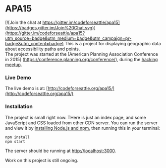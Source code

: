 # APA15

[![Join the chat at https://gitter.im/codeforseattle/apa15](https://badges.gitter.im/Join%20Chat.svg)](https://gitter.im/codeforseattle/apa15?utm_source=badge&utm_medium=badge&utm_campaign=pr-badge&utm_content=badge)
This is a project for displaying geographic data about accessibility paths and points.  
The project was started at the [American Planning Association Conference in 2015]
(https://conference.planning.org/conference/), 
during the [hacking meetup](http://www.meetup.com/Code-for-Seattle/events/221372032/).

### Live Demo
The live demo is at:
[http://codeforseattle.org/apa15/](http://codeforseattle.org/apa15/)

### Installation
The project is small right now.  THere is just an index page, and some JavaScript and CSS 
loaded from other CDN server.  You can run the server and view it by 
[installing Node.js and npm](https://docs.npmjs.com/getting-started/installing-node),
then running this in your terminal:

    npm install
    npm start

The server should be running at [http://localhost:3000](http://localhost:3000).

Work on this project is still ongoing.
